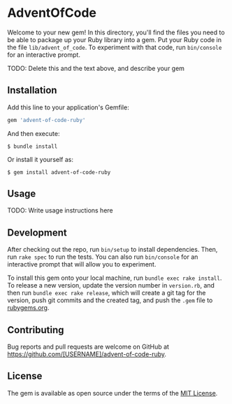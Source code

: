 # AdventOfCode

Welcome to your new gem! In this directory, you'll find the files you need to be able to package up your Ruby library into a gem. Put your Ruby code in the file `lib/advent_of_code`. To experiment with that code, run `bin/console` for an interactive prompt.

TODO: Delete this and the text above, and describe your gem

## Installation

Add this line to your application's Gemfile:

```ruby
gem 'advent-of-code-ruby'
```

And then execute:

    $ bundle install

Or install it yourself as:

    $ gem install advent-of-code-ruby

## Usage

TODO: Write usage instructions here

## Development

After checking out the repo, run `bin/setup` to install dependencies. Then, run `rake spec` to run the tests. You can also run `bin/console` for an interactive prompt that will allow you to experiment.

To install this gem onto your local machine, run `bundle exec rake install`. To release a new version, update the version number in `version.rb`, and then run `bundle exec rake release`, which will create a git tag for the version, push git commits and the created tag, and push the `.gem` file to [rubygems.org](https://rubygems.org).

## Contributing

Bug reports and pull requests are welcome on GitHub at https://github.com/[USERNAME]/advent-of-code-ruby.

## License

The gem is available as open source under the terms of the [MIT License](https://opensource.org/licenses/MIT).
